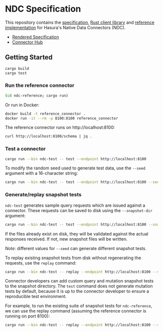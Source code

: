 # NDC Specification

This repository contains the [specification](./specification), [Rust client library](./ndc-client) and [reference implementation](./ndc-reference) for Hasura's Native Data Connectors (NDC).

- [Rendered Specification](http://hasura.github.io/ndc-spec/)
- [Connector Hub](https://github.com/hasura/ndc-hub)

## Getting Started

```sh
cargo build
cargo test
```

### Run the reference connector

```sh
(cd ndc-reference; cargo run)
```

Or run in Docker:

```sh
docker build -t reference_connector .
docker run -it --rm -p 8100:8100 reference_connector
```

The reference connector runs on http://localhost:8100:

```sh
curl http://localhost:8100/schema | jq .
```

### Test a connector

```sh
cargo run --bin ndc-test -- test --endpoint http://localhost:8100
```

To modify the random seed used to generate test data, use the `--seed` argument with a 16-character string:

```sh
cargo run --bin ndc-test -- test --endpoint http://localhost:8100 --seed '1234567890123456'
```

### Generate/replay snapshot tests

`ndc-test` generates sample query requests which are issued against a connector. These requests can be saved to disk using the `--snapshot-dir` argument:

```sh
cargo run --bin ndc-test -- test --endpoint http://localhost:8100 --snapshots-dir snapshots
```

If the files already exist on disk, they will be validated against the actual responses received. If not, new snapshot files will be written.

_Note_: different values for `--seed` can generate different snapshot tests.

To replay existing snapshot tests from disk without regenerating the requests, use the `replay` command:

```sh
cargo run --bin ndc-test -- replay --endpoint http://localhost:8100 --snapshots-dir snapshots
```

Connector developers can add custom query and mutation snapshot tests to the snapshot directory. The `test` command does not generate mutation tests by default, because it is up to the connector developer to ensure a reproducible test environment.

For example, to run the existing suite of snapshot tests for `ndc-reference`, we can use the replay command (assuming the reference connector is running on port 8100):

```sh
cargo run --bin ndc-test -- replay --endpoint http://localhost:8100 --snapshots-dir ndc-reference/tests
```
